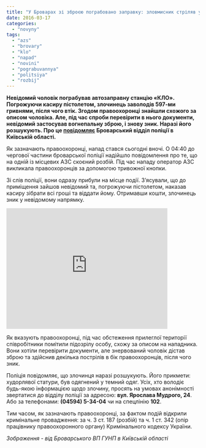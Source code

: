 ```yaml
---
title: "У Броварах зі зброєю пограбовано заправку: зловмисник стріляв у поліцейських та втік"
date: 2016-03-17
categories: 
  - "novyny"
tags: 
  - "azs"
  - "brovary"
  - "klo"
  - "napad"
  - "novini"
  - "pograbuvannya"
  - "politsiya"
  - "rozbij"
---
```


**Невідомий чоловік пограбував автозаправну станцію «КЛО». Погрожуючи касиру пістолетом, злочинець заволодів 597-ми гривнями, після чого втік. Згодом правоохоронці знайшли схожого за описом чоловіка. Але, під час спроби перевірити в нього документи, невідомий застосував вогнепальну зброю, і знову зник. Наразі його розшукують. Про це [повідомляє](http://www.kv.npu.gov.ua/uk/publish/article/196306) Броварський відділ поліції в Київській області.**

Як зазначають правоохоронці, напад стався сьогодні вночі. О 04:40 до чергової частини броварської поліції надійшло повідомлення про те, що на одній із місцевих АЗС скоєний розбій. Під час нападу оператор АЗС викликала правоохоронців за допомогою тривожної кнопки.

Зі слів поліції, вони одразу прибули на місце події. З’ясували, що до приміщення зайшов невідомий та, погрожуючи пістолетом, наказав касиру зібрати всі гроші та віддати йому. Отримавши кошти, злочинець зник у невідомому напрямку.

<iframe src="https://www.youtube.com/embed/70oN8iJ1bK8" width="420" height="315" frameborder="0" allowfullscreen="allowfullscreen"></iframe>

Як вказують правоохоронці, під час обстеження прилеглої території співробітники помітили підозрілу особу, схожу за описом на нападника. Вони хотіли перевірити документи, але знервований чоловік дістав зброю та здійснив декілька пострілів в бік правоохоронців, після чого зник.

Поліція повідомляє, що злочинця наразі розшукують. Його прикмети: худорлявої статури, був одягнений у темний одяг. Усіх, хто володіє будь-якою інформацією щодо злочину, просять на умовах анонімності звертатися до відділу поліції за адресою: **вул. Ярослава Мудрого, 24**. Або за телефонами: **(04594) 5-34-04** чи на спецлінію **102**.

Тим часом, як зазначають правоохоронці, за фактом подій відкрили кримінальне провадження: за ч. 3 ст. 187 (розбій) та ч. 1 ст. 342 (опір працівнику правоохоронного органу) Кримінального кодексу України.

_Зображення - від Броварського ВП ГУНП в Київській області_
